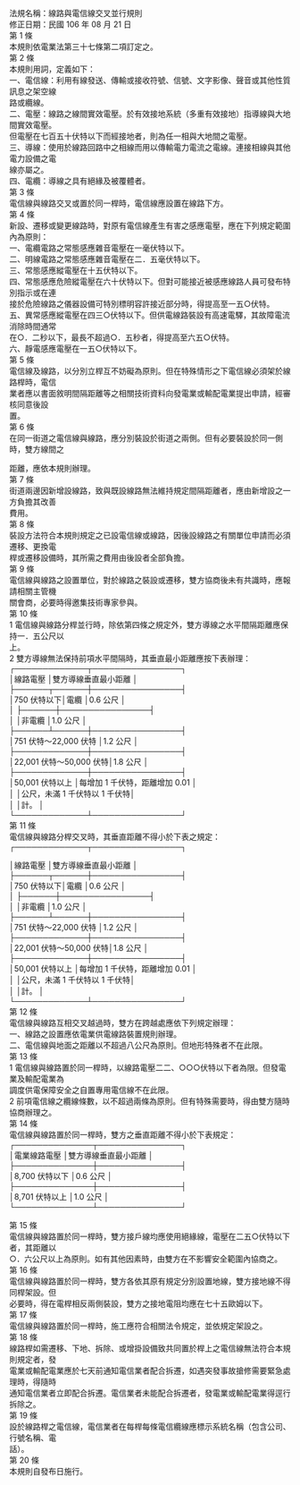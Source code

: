 法規名稱：線路與電信線交叉並行規則  
修正日期：民國 106 年 08 月 21 日  
第 1 條  
本規則依電業法第三十七條第二項訂定之。  
第 2 條  
本規則用詞，定義如下：  
一、電信線：利用有線發送、傳輸或接收符號、信號、文字影像、聲音或其他性質訊息之架空線  
路或纜線。  
二、電壓：線路之線間實效電壓。於有效接地系統（多重有效接地）指導線與大地間實效電壓。  
但電壓在七百五十伏特以下而經接地者，則為任一相與大地間之電壓。  
三、導線：使用於線路回路中之相線而用以傳輸電力電流之電線。連接相線與其他電力設備之電  
線亦屬之。  
四、電纜：導線之具有絕緣及被覆體者。  
第 3 條  
電信線與線路交叉或置於同一桿時，電信線應設置在線路下方。  
第 4 條  
新設、遷移或變更線路時，對原有電信線產生有害之感應電壓，應在下列規定範圍內為原則：  
一、電纜電路之常態感應雜音電壓在一毫伏特以下。  
二、明線電路之常態感應雜音電壓在二．五毫伏特以下。  
三、常態感應縱電壓在十五伏特以下。  
四、常態感應危險縱電壓在六十伏特以下。但對可能接近被感應線路人員可發布特別指示或在連  
接於危險線路之儀器設備可特別標明容許接近部分時，得提高至一五○伏特。  
五、異常感應縱電壓在四三○伏特以下。但供電線路裝設有高速電驛，其故障電流消除時間通常  
在○．二秒以下，最長不超過○．五秒者，得提高至六五○伏特。  
六、靜電感應電壓在一五○伏特以下。  
第 5 條  
電信線及線路，以分別立桿互不妨礙為原則。但在特殊情形之下電信線必須架於線路桿時，電信  
業者應以書面敘明間隔距離等之相關技術資料向發電業或輸配電業提出申請，經審核同意後設  
置。  
第 6 條  
在同一街道之電信線與線路，應分別裝設於街道之兩側。但有必要裝設於同一側時，雙方線間之  


距離，應依本規則辦理。  
第 7 條  
街道兩邊因新增設線路，致與既設線路無法維持規定間隔距離者，應由新增設之一方負擔其改善  
費用。  
第 8 條  
裝設方法符合本規則規定之已設電信線或線路，因後設線路之有關單位申請而必須遷移、更換電  
桿或遷移設備時，其所需之費用由後設者全部負擔。  
第 9 條  
電信線與線路之設置單位，對於線路之裝設或遷移，雙方協商後未有共識時，應報請相關主管機  
關會商，必要時得邀集技術專家參與。  
第 10 條  
1 電信線與線路分桿並行時，除依第四條之規定外，雙方導線之水平間隔距離應保持一．五公尺以  
上。  
2 雙方導線無法保持前項水平間隔時，其垂直最小距離應按下表辦理：  
┌─────────────┬────────────────┐  
│線路電壓 │雙方導線垂直最小距離 │  
├──────┬──────┼────────────────┤  
│750 伏特以下│電纜 │0.6 公尺 │  
│ ├──────┼────────────────┤  
│ │非電纜 │1.0 公尺 │  
├──────┴──────┼────────────────┤  
│751 伏特～22,000 伏特 │1.2 公尺 │  
├─────────────┼────────────────┤  
│22,001 伏特～50,000 伏特│1.8 公尺 │  
├─────────────┼────────────────┤  
│50,001 伏特以上 │每增加 1 千伏特，距離增加 0.01 │  
│ │公尺，未滿 1 千伏特以 1 千伏特│  
│ │計。 │  
└─────────────┴────────────────┘  
第 11 條  
電信線與線路分桿交叉時，其垂直距離不得小於下表之規定：  
┌─────────────┬────────────────┐  


│線路電壓 │雙方導線垂直最小距離 │  
├──────┬──────┼────────────────┤  
│750 伏特以下│電纜 │0.6 公尺 │  
│ ├──────┼────────────────┤  
│ │非電纜 │1.0 公尺 │  
├──────┴──────┼────────────────┤  
│751 伏特～22,000 伏特 │1.2 公尺 │  
├─────────────┼────────────────┤  
│22,001 伏特～50,000 伏特│1.8 公尺 │  
├─────────────┼────────────────┤  
│50,001 伏特以上 │每增加 1 千伏特，距離增加 0.01 │  
│ │公尺，未滿 1 千伏特以 1 千伏特│  
│ │計。 │  
└─────────────┴────────────────┘  
第 12 條  
電信線與線路互相交叉越過時，雙方在跨越處應依下列規定辦理：  
一、線路之設置應依電業供電線路裝置規則辦理。  
二、電信線與地面之距離以不超過八公尺為原則。但地形特殊者不在此限。  
第 13 條  
1 電信線與線路置於同一桿時，以線路電壓二二、○○○伏特以下者為限。但發電業及輸配電業為  
調度供電保障安全之自置專用電信線不在此限。  
2 前項電信線之纜線條數，以不超過兩條為原則。但有特殊需要時，得由雙方隨時協商辦理之。  
第 14 條  
電信線與線路置於同一桿時，雙方之垂直距離不得小於下表規定：  
┌──────────────┬───────────────┐  
│電業線路電壓 │雙方導線垂直最小距離 │  
├──────────────┼───────────────┤  
│8,700 伏特以下 │0.6 公尺 │  
├──────────────┼───────────────┤  
│8,701 伏特以上 │1.0 公尺 │  
└──────────────┴───────────────┘  


第 15 條  
電信線與線路置於同一桿時，雙方接戶線均應使用絕緣線，電壓在二五○伏特以下者，其距離以  
○．六公尺以上為原則。如有其他因素時，由雙方在不影響安全範圍內協商之。  
第 16 條  
電信線與線路置於同一桿時，雙方各依其原有規定分別設置地線，雙方接地線不得同桿架設。但  
必要時，得在電桿相反兩側裝設，雙方之接地電阻均應在七十五歐姆以下。  
第 17 條  
電信線與線路置於同一桿時，施工應符合相關法令規定，並依規定架設之。  
第 18 條  
線路桿如需遷移、下地、拆除、或增掛設備致共同置於桿上之電信線無法符合本規則規定者，發  
電業或輸配電業應於七天前通知電信業者配合拆遷，如遇突發事故搶修需要緊急處理時，得隨時  
通知電信業者立即配合拆遷。電信業者未能配合拆遷者，發電業或輸配電業得逕行拆除之。  
第 19 條  
設於線路桿之電信線，電信業者在每桿每條電信纜線應標示系統名稱（包含公司、行號名稱、電  
話）。  
第 20 條  
本規則自發布日施行。  


